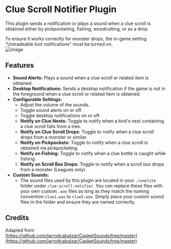 # Clue Scroll Notifier Plugin

This plugin sends a notification or plays a sound when a clue scroll is obtained either by pickpocketing, fishing, woodcutting, or as a drop. 

To ensure it works correctly for monster drops, the in-game setting "Untradeable loot notifications" must be turned on.\
![image](https://github.com/SoaresPT/clue-scroll-notifier/assets/9897471/fd6788bf-38b9-4106-8f15-48a0e6b7b55b)


## Features

- **Sound Alerts:** Plays a sound when a clue scroll or related item is obtained.
- **Desktop Notifications:** Sends a desktop notification if the game is not in the foreground when a clue scroll or related item is obtained.
- **Configurable Settings:**
    - Adjust the volume of the sounds.
    - Toggle sound alerts on or off.
    - Toggle desktop notifications on or off.
    - **Notify on Clue Nests:** Toggle to notify when a bird's nest containing a clue scroll falls from a tree.
    - **Notify on Clue Scroll Drops:** Toggle to notify when a clue scroll drops from a monster or similar.
    - **Notify on Pickpockets:** Toggle to notify when a clue scroll is obtained via pickpocketing.
    - **Notify on Fishing:** Toggle to notify when a clue bottle is caught while fishing.
    - **Notify on Scroll Box Drops:** Toggle to notify when a scroll box drops from a monster (Leagues only). 
- **Custom Sounds:**
  - The sound files used by this plugin are located in your `.runelite` folder under `clue-scroll-notifier`. You can replace these files with your own custom `.wav` files as long as they match the naming convention `clue1.wav` to `clue5.wav`. Simply place your custom sound files in the folder and ensure they are named correctly.

## Credits
Adapted from [https://github.com/jarrodcabalzar/CasketSounds/tree/master](https://github.com/jarrodcabalzar/CasketSounds/tree/master)
